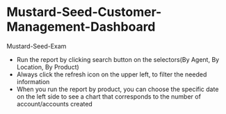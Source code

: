# Mustard-Seed-Customer-Management-Dashboard
Mustard-Seed-Exam

- Run the report by clicking search button on the selectors(By Agent, By Location, By Product)
- Always click the refresh icon on the upper left, to filter the needed information
- When you run the report by product, you can choose the specific date on the left side to see a chart that corresponds to the number of account/accounts created
